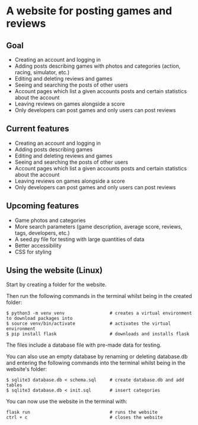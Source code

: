 # A website for posting games and reviews

## Goal

* Creating an account and logging in
* Adding posts describing games with photos and categories (action, racing, simulator, etc.)
* Editing and deleting reviews and games
* Seeing and searching the posts of other users
* Account pages which list a given accounts posts and certain statistics about the account
* Leaving reviews on games alongside a score
* Only developers can post games and only users can post reviews

## Current features

* Creating an account and logging in
* Adding posts describing games
* Editing and deleting reviews and games
* Seeing and searching the posts of other users
* Account pages which list a given accounts posts and certain statistics about the account
* Leaving reviews on games alongside a score
* Only developers can post games and only users can post reviews

## Upcoming features

* Game photos and categories
* More search parameters (game description, average score, reviews, tags, developers, etc.)
* A seed.py file for testing with large quantities of data
* Better accessibility
* CSS for styling

## Using the website (Linux)

Start by creating a folder for the website.

Then run the following commands in the terminal whilst being in the created folder:
```
$ python3 -m venv venv                 # creates a virtual environment to download packages into
$ source venv/bin/activate             # activates the virtual environment
$ pip install flask                    # downloads and installs flask
```

The files include a database file with pre-made data for testing.

You can also use an empty database by renaming or deleting database.db and entering the following commands into the terminal whilst being in the website's folder:
```
$ sqlite3 database.db < schema.sql     # create database.db and add tables
$ sqlite3 database.db < init.sql       # insert categories
```

You can now use the website in the terminal with:
```
flask run                              # runs the website
ctrl + c                               # closes the website
```